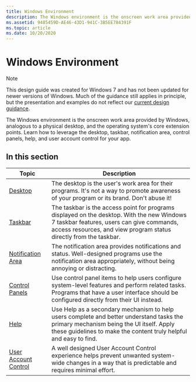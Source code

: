 ```yaml
---
title: Windows Environment
description: The Windows environment is the onscreen work area provided by Windows, analogous to a physical desktop, and the operating system's core extension points.
ms.assetid: 9485459D-AE46-43D1-941C-3B5EE784391F
ms.topic: article
ms.date: 10/20/2020
---
```


# Windows Environment

> [!NOTE]
> This design guide was created for Windows 7 and has not been updated for newer versions of Windows. Much of the guidance still applies in principle, but the presentation and examples do not reflect our [current design guidance](/windows/uwp/design/).

The Windows environment is the onscreen work area provided by Windows, analogous to a physical desktop, and the operating system's core extension points. Learn how to leverage the desktop, taskbar, notification area, control panels, help, and user account control for your app.

## In this section



| Topic                                                   | Description                                                                                                                                                                                                               |
|---------------------------------------------------------|---------------------------------------------------------------------------------------------------------------------------------------------------------------------------------------------------------------------------|
| [Desktop](winenv-desktop.md)<br/>                | The desktop is the user's work area for their programs. It's not a way to promote awareness of your program or its brand. Don't abuse it! <br/>                                                                     |
| [Taskbar](winenv-taskbar.md)<br/>                | The taskbar is the access point for programs displayed on the desktop. With the new Windows 7 taskbar features, users can give commands, access resources, and view program status directly from the taskbar. <br/> |
| [Notification Area](winenv-notification.md)<br/> | The notification area provides notifications and status. Well-designed programs use the notification area appropriately, without being annoying or distracting. <br/>                                               |
| [Control Panels](winenv-ctrl-panels.md)<br/>     | Use control panel items to help users configure system-level features and perform related tasks. Programs that have a user interface should be configured directly from their UI instead. <br/>                     |
| [Help](winenv-help.md)<br/>                      | Use Help as a secondary mechanism to help users complete and better understand tasks the primary mechanism being the UI itself. Apply these guidelines to make the content truly helpful and easy to find. <br/>    |
| [User Account Control](winenv-uac.md)<br/>       | A well designed User Account Control experience helps prevent unwanted system-wide changes in a way that is predictable and requires minimal effort. <br/>                                                          |



 

 

